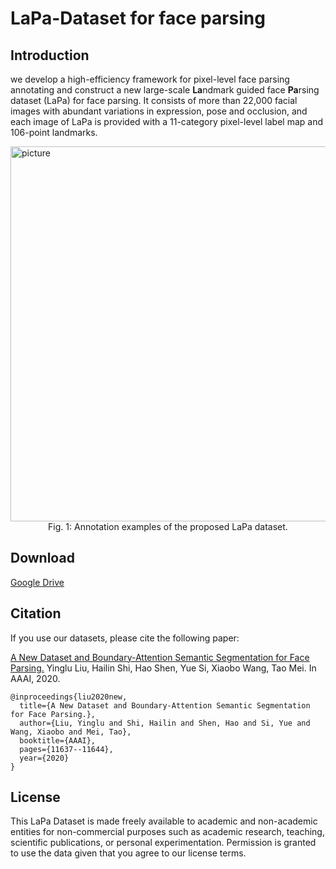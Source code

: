 # LaPa-Dataset for face parsing
## Introduction
we develop a high-efficiency framework for pixel-level face parsing annotating and construct a new large-scale **La**ndmark guided face **Pa**rsing dataset (LaPa) for face parsing. It consists of more than 22,000 facial images with abundant variations in expression, pose and occlusion, and each image of LaPa is provided with a 11-category pixel-level label map and 106-point landmarks.

<img src="https://github.com/lucia123/lapa-dataset/blob/master/sample.png" width="600" alt="picture"/>

<center>Fig. 1: Annotation examples of the proposed LaPa dataset.</center>

## Download
[Google Drive](https://drive.google.com/file/d/1XOBoRGSraP50_pS1YPB8_i8Wmw_5L-NG/view?usp=sharing)


## Citation
If you use our datasets, please cite the following paper:

[A New Dataset and Boundary-Attention Semantic Segmentation for Face Parsing.](https://aaai.org/ojs/index.php/AAAI/article/view/6832/6686) Yinglu Liu, Hailin Shi, Hao Shen, Yue Si, Xiaobo Wang, Tao Mei. In AAAI, 2020.

```
@inproceedings{liu2020new,  
  title={A New Dataset and Boundary-Attention Semantic Segmentation for Face Parsing.},  
  author={Liu, Yinglu and Shi, Hailin and Shen, Hao and Si, Yue and Wang, Xiaobo and Mei, Tao},  
  booktitle={AAAI},  
  pages={11637--11644},  
  year={2020}  
}
```

## License
This LaPa Dataset is made freely available to academic and non-academic entities for non-commercial purposes such as academic research, teaching, scientific publications, or personal experimentation. Permission is granted to use the data given that you agree to our license terms.
